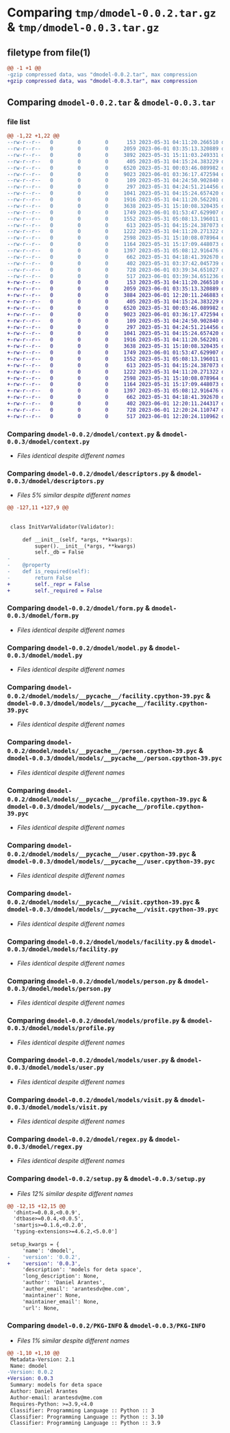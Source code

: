# Comparing `tmp/dmodel-0.0.2.tar.gz` & `tmp/dmodel-0.0.3.tar.gz`

## filetype from file(1)

```diff
@@ -1 +1 @@
-gzip compressed data, was "dmodel-0.0.2.tar", max compression
+gzip compressed data, was "dmodel-0.0.3.tar", max compression
```

## Comparing `dmodel-0.0.2.tar` & `dmodel-0.0.3.tar`

### file list

```diff
@@ -1,22 +1,22 @@
--rw-r--r--   0        0        0      153 2023-05-31 04:11:20.266510 dmodel-0.0.2/dmodel/__init__.py
--rw-r--r--   0        0        0     2059 2023-06-01 03:35:13.320889 dmodel-0.0.2/dmodel/context.py
--rw-r--r--   0        0        0     3892 2023-05-31 15:11:03.249331 dmodel-0.0.2/dmodel/descriptors.py
--rw-r--r--   0        0        0      405 2023-05-31 04:15:24.383229 dmodel-0.0.2/dmodel/enums.py
--rw-r--r--   0        0        0     6520 2023-05-31 00:03:46.089982 dmodel-0.0.2/dmodel/form.py
--rw-r--r--   0        0        0     9023 2023-06-01 03:36:17.472594 dmodel-0.0.2/dmodel/model.py
--rw-r--r--   0        0        0      109 2023-05-31 04:24:50.902840 dmodel-0.0.2/dmodel/models/__init__.py
--rw-r--r--   0        0        0      297 2023-05-31 04:24:51.214456 dmodel-0.0.2/dmodel/models/__pycache__/__init__.cpython-39.pyc
--rw-r--r--   0        0        0     1041 2023-05-31 04:15:24.657420 dmodel-0.0.2/dmodel/models/__pycache__/facility.cpython-39.pyc
--rw-r--r--   0        0        0     1916 2023-05-31 04:11:20.562201 dmodel-0.0.2/dmodel/models/__pycache__/person.cpython-39.pyc
--rw-r--r--   0        0        0     3638 2023-05-31 15:10:08.320435 dmodel-0.0.2/dmodel/models/__pycache__/profile.cpython-39.pyc
--rw-r--r--   0        0        0     1749 2023-06-01 01:53:47.629907 dmodel-0.0.2/dmodel/models/__pycache__/user.cpython-39.pyc
--rw-r--r--   0        0        0     1552 2023-05-31 05:08:13.196011 dmodel-0.0.2/dmodel/models/__pycache__/visit.cpython-39.pyc
--rw-r--r--   0        0        0      613 2023-05-31 04:15:24.387073 dmodel-0.0.2/dmodel/models/facility.py
--rw-r--r--   0        0        0     1222 2023-05-31 04:11:20.271322 dmodel-0.0.2/dmodel/models/person.py
--rw-r--r--   0        0        0     2598 2023-05-31 15:10:08.078964 dmodel-0.0.2/dmodel/models/profile.py
--rw-r--r--   0        0        0     1164 2023-05-31 15:17:09.448073 dmodel-0.0.2/dmodel/models/user.py
--rw-r--r--   0        0        0     1397 2023-05-31 05:08:12.916476 dmodel-0.0.2/dmodel/models/visit.py
--rw-r--r--   0        0        0      662 2023-05-31 04:18:41.392670 dmodel-0.0.2/dmodel/regex.py
--rw-r--r--   0        0        0      402 2023-05-31 03:37:42.045739 dmodel-0.0.2/pyproject.toml
--rw-r--r--   0        0        0      728 2023-06-01 03:39:34.651027 dmodel-0.0.2/setup.py
--rw-r--r--   0        0        0      517 2023-06-01 03:39:34.651236 dmodel-0.0.2/PKG-INFO
+-rw-r--r--   0        0        0      153 2023-05-31 04:11:20.266510 dmodel-0.0.3/dmodel/__init__.py
+-rw-r--r--   0        0        0     2059 2023-06-01 03:35:13.320889 dmodel-0.0.3/dmodel/context.py
+-rw-r--r--   0        0        0     3884 2023-06-01 12:20:11.246883 dmodel-0.0.3/dmodel/descriptors.py
+-rw-r--r--   0        0        0      405 2023-05-31 04:15:24.383229 dmodel-0.0.3/dmodel/enums.py
+-rw-r--r--   0        0        0     6520 2023-05-31 00:03:46.089982 dmodel-0.0.3/dmodel/form.py
+-rw-r--r--   0        0        0     9023 2023-06-01 03:36:17.472594 dmodel-0.0.3/dmodel/model.py
+-rw-r--r--   0        0        0      109 2023-05-31 04:24:50.902840 dmodel-0.0.3/dmodel/models/__init__.py
+-rw-r--r--   0        0        0      297 2023-05-31 04:24:51.214456 dmodel-0.0.3/dmodel/models/__pycache__/__init__.cpython-39.pyc
+-rw-r--r--   0        0        0     1041 2023-05-31 04:15:24.657420 dmodel-0.0.3/dmodel/models/__pycache__/facility.cpython-39.pyc
+-rw-r--r--   0        0        0     1916 2023-05-31 04:11:20.562201 dmodel-0.0.3/dmodel/models/__pycache__/person.cpython-39.pyc
+-rw-r--r--   0        0        0     3638 2023-05-31 15:10:08.320435 dmodel-0.0.3/dmodel/models/__pycache__/profile.cpython-39.pyc
+-rw-r--r--   0        0        0     1749 2023-06-01 01:53:47.629907 dmodel-0.0.3/dmodel/models/__pycache__/user.cpython-39.pyc
+-rw-r--r--   0        0        0     1552 2023-05-31 05:08:13.196011 dmodel-0.0.3/dmodel/models/__pycache__/visit.cpython-39.pyc
+-rw-r--r--   0        0        0      613 2023-05-31 04:15:24.387073 dmodel-0.0.3/dmodel/models/facility.py
+-rw-r--r--   0        0        0     1222 2023-05-31 04:11:20.271322 dmodel-0.0.3/dmodel/models/person.py
+-rw-r--r--   0        0        0     2598 2023-05-31 15:10:08.078964 dmodel-0.0.3/dmodel/models/profile.py
+-rw-r--r--   0        0        0     1164 2023-05-31 15:17:09.448073 dmodel-0.0.3/dmodel/models/user.py
+-rw-r--r--   0        0        0     1397 2023-05-31 05:08:12.916476 dmodel-0.0.3/dmodel/models/visit.py
+-rw-r--r--   0        0        0      662 2023-05-31 04:18:41.392670 dmodel-0.0.3/dmodel/regex.py
+-rw-r--r--   0        0        0      402 2023-06-01 12:20:11.244317 dmodel-0.0.3/pyproject.toml
+-rw-r--r--   0        0        0      728 2023-06-01 12:20:24.110747 dmodel-0.0.3/setup.py
+-rw-r--r--   0        0        0      517 2023-06-01 12:20:24.110962 dmodel-0.0.3/PKG-INFO
```

### Comparing `dmodel-0.0.2/dmodel/context.py` & `dmodel-0.0.3/dmodel/context.py`

 * *Files identical despite different names*

### Comparing `dmodel-0.0.2/dmodel/descriptors.py` & `dmodel-0.0.3/dmodel/descriptors.py`

 * *Files 5% similar despite different names*

```diff
@@ -127,11 +127,9 @@
         
         
 class InitVarValidator(Validator):
     
     def __init__(self, *args, **kwargs):
         super().__init__(*args, **kwargs)
         self._db = False
-    
-    @property
-    def is_required(self):
-        return False
+        self._repr = False
+        self._required = False
```

### Comparing `dmodel-0.0.2/dmodel/form.py` & `dmodel-0.0.3/dmodel/form.py`

 * *Files identical despite different names*

### Comparing `dmodel-0.0.2/dmodel/model.py` & `dmodel-0.0.3/dmodel/model.py`

 * *Files identical despite different names*

### Comparing `dmodel-0.0.2/dmodel/models/__pycache__/facility.cpython-39.pyc` & `dmodel-0.0.3/dmodel/models/__pycache__/facility.cpython-39.pyc`

 * *Files identical despite different names*

### Comparing `dmodel-0.0.2/dmodel/models/__pycache__/person.cpython-39.pyc` & `dmodel-0.0.3/dmodel/models/__pycache__/person.cpython-39.pyc`

 * *Files identical despite different names*

### Comparing `dmodel-0.0.2/dmodel/models/__pycache__/profile.cpython-39.pyc` & `dmodel-0.0.3/dmodel/models/__pycache__/profile.cpython-39.pyc`

 * *Files identical despite different names*

### Comparing `dmodel-0.0.2/dmodel/models/__pycache__/user.cpython-39.pyc` & `dmodel-0.0.3/dmodel/models/__pycache__/user.cpython-39.pyc`

 * *Files identical despite different names*

### Comparing `dmodel-0.0.2/dmodel/models/__pycache__/visit.cpython-39.pyc` & `dmodel-0.0.3/dmodel/models/__pycache__/visit.cpython-39.pyc`

 * *Files identical despite different names*

### Comparing `dmodel-0.0.2/dmodel/models/facility.py` & `dmodel-0.0.3/dmodel/models/facility.py`

 * *Files identical despite different names*

### Comparing `dmodel-0.0.2/dmodel/models/person.py` & `dmodel-0.0.3/dmodel/models/person.py`

 * *Files identical despite different names*

### Comparing `dmodel-0.0.2/dmodel/models/profile.py` & `dmodel-0.0.3/dmodel/models/profile.py`

 * *Files identical despite different names*

### Comparing `dmodel-0.0.2/dmodel/models/user.py` & `dmodel-0.0.3/dmodel/models/user.py`

 * *Files identical despite different names*

### Comparing `dmodel-0.0.2/dmodel/models/visit.py` & `dmodel-0.0.3/dmodel/models/visit.py`

 * *Files identical despite different names*

### Comparing `dmodel-0.0.2/dmodel/regex.py` & `dmodel-0.0.3/dmodel/regex.py`

 * *Files identical despite different names*

### Comparing `dmodel-0.0.2/setup.py` & `dmodel-0.0.3/setup.py`

 * *Files 12% similar despite different names*

```diff
@@ -12,15 +12,15 @@
  'dhint>=0.0.8,<0.0.9',
  'dtbase>=0.0.4,<0.0.5',
  'smartjs>=0.1.6,<0.2.0',
  'typing-extensions>=4.6.2,<5.0.0']
 
 setup_kwargs = {
     'name': 'dmodel',
-    'version': '0.0.2',
+    'version': '0.0.3',
     'description': 'models for deta space',
     'long_description': None,
     'author': 'Daniel Arantes',
     'author_email': 'arantesdv@me.com',
     'maintainer': None,
     'maintainer_email': None,
     'url': None,
```

### Comparing `dmodel-0.0.2/PKG-INFO` & `dmodel-0.0.3/PKG-INFO`

 * *Files 1% similar despite different names*

```diff
@@ -1,10 +1,10 @@
 Metadata-Version: 2.1
 Name: dmodel
-Version: 0.0.2
+Version: 0.0.3
 Summary: models for deta space
 Author: Daniel Arantes
 Author-email: arantesdv@me.com
 Requires-Python: >=3.9,<4.0
 Classifier: Programming Language :: Python :: 3
 Classifier: Programming Language :: Python :: 3.10
 Classifier: Programming Language :: Python :: 3.9
```

